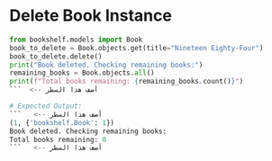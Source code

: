 # Delete Book Instance

```python  <-- أضف هذا السطر
from bookshelf.models import Book
book_to_delete = Book.objects.get(title="Nineteen Eighty-Four")
book_to_delete.delete()
print("Book deleted. Checking remaining books:")
remaining_books = Book.objects.all()
print(f"Total books remaining: {remaining_books.count()}")
```  <-- أضف هذا السطر

# Expected Output:
```   <-- أضف هذا السطر
(1, {'bookshelf.Book': 1})
Book deleted. Checking remaining books:
Total books remaining: 0
```   <-- أضف هذا السطر